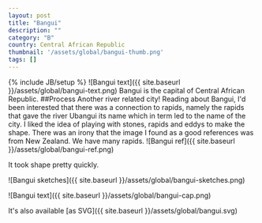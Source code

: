 ```yaml
---
layout: post
title: "Bangui"
description: ""
category: "B"
country: Central African Republic
thumbnail: '/assets/global/bangui-thumb.png'
tags: []
---
```

{% include JB/setup %}
![Bangui text]({{ site.baseurl }}/assets/global/bangui-text.png)
Bangui is the capital of Central African Republic.
##Process
Another river related city! Reading about Bangui, I'd been interested that there was a connection to rapids, namely the rapids that gave the river Ubangui its name which in term led to the name of the city. 
I liked the idea of playing with stones, rapids and eddys to make the shape. There was an irony that the image I found as a good references was from New Zealand. We have many rapids.
![Bangui ref]({{ site.baseurl }}/assets/global/bangui-ref.png)

It took shape pretty quickly.

![Bangui sketches]({{ site.baseurl }}/assets/global/bangui-sketches.png)

![Bangui text]({{ site.baseurl }}/assets/global/bangui-cap.png)

It's also available [as SVG]({{ site.baseurl }}/assets/global/bangui.svg)